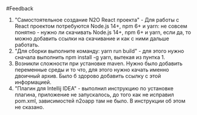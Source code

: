 #Feedback
1. "Самостоятельное создание N2O React проекта" - Для работы с React проектом потребуются Node.js 14+, npm 6+ и yarn:
не совсем понятно - нужно ли скачивать Node.js 14+, npm 6+ и yarn, если да, то можно добавить ссылки на скачивание
и как с ними дальше работать.
2. "Для сборки выполните команду: yarn run build" - для этого нужно сначала выполнить npm install -g yarn, вытекая из 
пунтка 1.
3. Возникли сложности при установке maven. Нужно было добавить переменные среды и то что, для этого нужно качать именно
двоичный архив. Было б здорово добавить ссылку с этой информацией.
4. "Плагин для Intellij IDEA" - выполнил инструкцию по установке плагина, приложение не запускалось, до того как не 
исправил pom.xml, зависимостей n2oapp там не было. В инструкции об этом не сказано.


